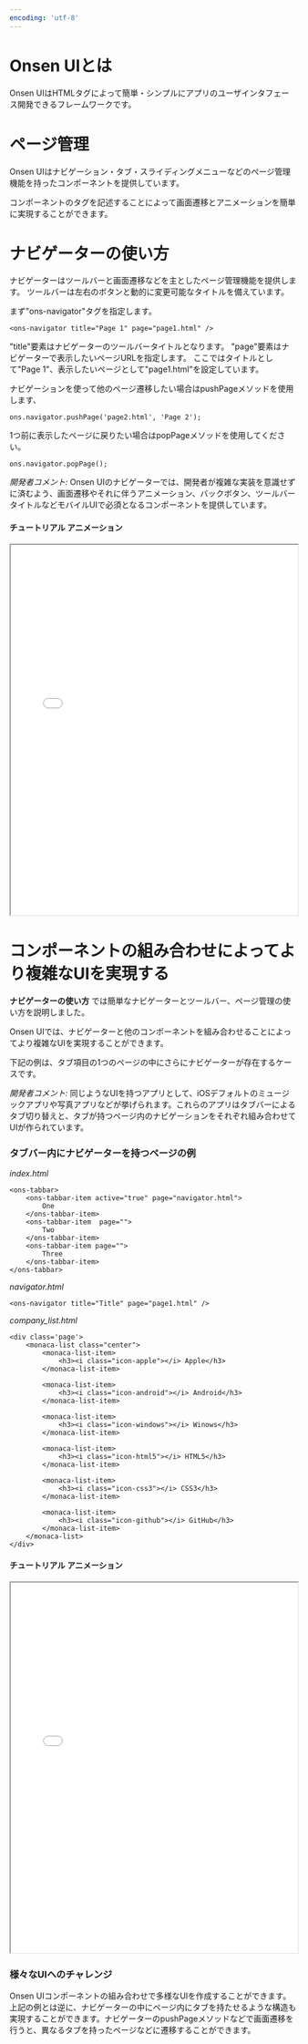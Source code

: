 ```yaml
---
encoding: 'utf-8'
---
```


# Onsen UIとは

Onsen UIはHTMLタグによって簡単・シンプルにアプリのユーザインタフェース開発できるフレームワークです。


# ページ管理

Onsen UIはナビゲーション・タブ・スライディングメニューなどのページ管理機能を持ったコンポーネントを提供しています。

コンポーネントのタグを記述することによって画面遷移とアニメーションを簡単に実現することができます。


# ナビゲーターの使い方

ナビゲーターはツールバーと画面遷移などを主としたページ管理機能を提供します。
ツールバーは左右のボタンと動的に変更可能なタイトルを備えています。


まず"ons-navigator"タグを指定します。

    <ons-navigator title="Page 1" page="page1.html" />

"title"要素はナビゲーターのツールバータイトルとなります。
"page"要素はナビゲーターで表示したいページURLを指定します。
ここではタイトルとして"Page 1"、表示したいページとして"page1.html"を設定しています。  


ナビゲーションを使って他のページ遷移したい場合はpushPageメソッドを使用します、

    ons.navigator.pushPage('page2.html', 'Page 2');


1つ前に表示したページに戻りたい場合はpopPageメソッドを使用してください。

    ons.navigator.popPage();

*開発者コメント:*
Onsen UIのナビゲーターでは、開発者が複雑な実装を意識せずに済むよう、画面遷移やそれに伴うアニメーション、バックボタン、ツールバータイトルなどモバイルUIで必須となるコンポーネントを提供しています。


#### チュートリアル アニメーション

<iframe width="100%" height="650px" src="navigator_animation"></iframe>

# コンポーネントの組み合わせによってより複雑なUIを実現する


 **ナビゲーターの使い方** では簡単なナビゲーターとツールバー、ページ管理の使い方を説明しました。

Onsen UIでは、ナビゲーターと他のコンポーネントを組み合わせることによってより複雑なUIを実現することができます。

下記の例は、タブ項目の1つのページの中にさらにナビゲーターが存在するケースです。

*開発者コメント:*
同じようなUIを持つアプリとして、iOSデフォルトのミュージックアプリや写真アプリなどが挙げられます。これらのアプリはタブバーによるタブ切り替えと、タブが持つページ内のナビゲーションをそれぞれ組み合わせてUIが作られています。

### タブバー内にナビゲーターを持つページの例

*index.html*

    <ons-tabbar>
        <ons-tabbar-item active="true" page="navigator.html">
            One
        </ons-tabbar-item> 
        <ons-tabbar-item  page="">
            Two
        </ons-tabbar-item> 
        <ons-tabbar-item page="">
            Three
        </ons-tabbar-item> 
    </ons-tabbar>


*navigator.html*

    <ons-navigator title="Title" page="page1.html" />


*company_list.html*

    <div class='page'>
        <monaca-list class="center">
            <monaca-list-item>
                <h3><i class="icon-apple"></i> Apple</h3>
            </monaca-list-item>

            <monaca-list-item>
                <h3><i class="icon-android"></i> Android</h3>
            </monaca-list-item>

            <monaca-list-item>
                <h3><i class="icon-windows"></i> Winows</h3>
            </monaca-list-item>         

            <monaca-list-item>
                <h3><i class="icon-html5"></i> HTML5</h3>
            </monaca-list-item>

            <monaca-list-item>
                <h3><i class="icon-css3"></i> CSS3</h3>
            </monaca-list-item>         

            <monaca-list-item>
                <h3><i class="icon-github"></i> GitHub</h3>
            </monaca-list-item>             
        </monaca-list>      
    </div>

#### チュートリアル アニメーション  

<iframe width="100%" height="650px" src="tabbar_navigator_page_animation"></iframe>


### 様々なUIへのチャレンジ

Onsen UIコンポーネントの組み合わせで多様なUIを作成することができます。
上記の例とは逆に、ナビゲーターの中にページ内にタブを持たせるような構造も実現することができます。ナビゲーターのpushPageメソッドなどで画面遷移を行うと、異なるタブを持ったページなどに遷移することができます。